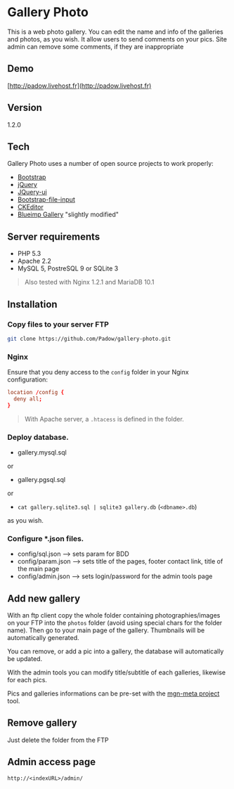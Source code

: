 # Gallery Photo

This is a web photo gallery.
You can edit the name and info of the galleries and photos, as you wish.
It allow users to send comments on your pics.
Site admin can remove some comments, if they are inappropriate

## Demo
[http://padow.livehost.fr](http://padow.livehost.fr)

## Version
1.2.0

## Tech

Gallery Photo uses a number of open source projects to work properly:

* [Bootstrap]
* [jQuery]
* [JQuery-ui]
* [Bootstrap-file-input]
* [CKEditor]
* [Blueimp Gallery] "slightly modified"

## Server requirements
* PHP 5.3
* Apache 2.2
* MySQL 5, PostreSQL 9 or SQLite 3

> Also tested with Nginx 1.2.1 and MariaDB 10.1

## Installation

### Copy files to your server FTP
```sh
git clone https://github.com/Padow/gallery-photo.git
```

### Nginx
Ensure that you deny access to the `config` folder in your Nginx configuration:
```conf
location /config {
  deny all;
}
```
> With Apache server, a `.htacess` is defined in the folder.

### Deploy database.

* gallery.mysql.sql

or

* gallery.pgsql.sql

or

* `cat gallery.sqlite3.sql | sqlite3 gallery.db` (`<dbname>.db`)

as you wish.

### Configure *.json files.

* config/sql.json --> sets param for BDD
* config/param.json --> sets title of the pages, footer contact link, title of the main page
* config/admin.json --> sets login/password for the admin tools page

## Add new gallery

With an ftp client copy the whole folder containing photographies/images on your FTP into the `photos` folder (avoid using special chars for the folder name).
Then go to your main page of the gallery.
Thumbnails will be automatically generated.

You can remove, or add a pic into a gallery, the database will automatically be updated.

With the admin tools you can modify title/subtitle of each galleries, likewise for each pics.

Pics and galleries informations can be pre-set with the [mgn-meta project] tool.



## Remove gallery

Just delete the folder from the FTP

## Admin access page

`http://<indexURL>/admin/`




[Bootstrap]:http://getbootstrap.com/
[jQuery]:http://jquery.com
[JQuery-ui]:jqueryui.com
[Bootstrap-file-input]:https://github.com/grevory/bootstrap-file-input
[CKEditor]:http://ckeditor.com/
[Blueimp Gallery]:https://github.com/blueimp/Gallery
[mgn-meta project]:https://github.com/Fragan/mgn-meta
